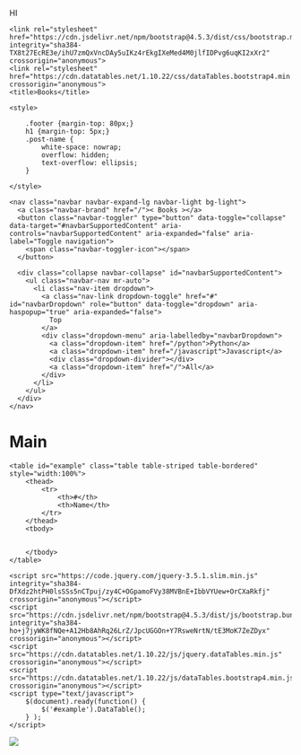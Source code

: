 HI 
<html lang="en">
  <head>
    <meta charset="utf-8">
    <meta name="viewport" content="width=device-width, initial-scale=1, shrink-to-fit=no">

    <link rel="stylesheet" href="https://cdn.jsdelivr.net/npm/bootstrap@4.5.3/dist/css/bootstrap.min.css" integrity="sha384-TX8t27EcRE3e/ihU7zmQxVncDAy5uIKz4rEkgIXeMed4M0jlfIDPvg6uqKI2xXr2" crossorigin="anonymous">
    <link rel="stylesheet" href="https://cdn.datatables.net/1.10.22/css/dataTables.bootstrap4.min.css" crossorigin="anonymous">
    <title>Books</title>

    <style>

        .footer {margin-top: 80px;}
        h1 {margin-top: 5px;}
        .post-name {
            white-space: nowrap;
            overflow: hidden;
            text-overflow: ellipsis;
        }
        
    </style>
  </head>
  <body>

    <nav class="navbar navbar-expand-lg navbar-light bg-light">
      <a class="navbar-brand" href="/">< Books ></a>
      <button class="navbar-toggler" type="button" data-toggle="collapse" data-target="#navbarSupportedContent" aria-controls="navbarSupportedContent" aria-expanded="false" aria-label="Toggle navigation">
        <span class="navbar-toggler-icon"></span>
      </button>

      <div class="collapse navbar-collapse" id="navbarSupportedContent">
        <ul class="navbar-nav mr-auto">
          <li class="nav-item dropdown">
            <a class="nav-link dropdown-toggle" href="#" id="navbarDropdown" role="button" data-toggle="dropdown" aria-haspopup="true" aria-expanded="false">
              Top
            </a>
            <div class="dropdown-menu" aria-labelledby="navbarDropdown">
              <a class="dropdown-item" href="/python">Python</a>
              <a class="dropdown-item" href="/javascript">Javascript</a>
              <div class="dropdown-divider"></div>
              <a class="dropdown-item" href="/">All</a>
            </div>
          </li>
        </ul>
      </div>
    </nav>


<main role="main" class="container">

  <div class="starter-template">
    <h1>Main</h1>

    <table id="example" class="table table-striped table-bordered" style="width:100%">
        <thead>
            <tr>
                <th>#</th>
                <th>Name</th>
            </tr>
        </thead>
        <tbody>


        </tbody>
    </table>

  </div>

</main>

<div class="footer"></div>


    <script src="https://code.jquery.com/jquery-3.5.1.slim.min.js" integrity="sha384-DfXdz2htPH0lsSSs5nCTpuj/zy4C+OGpamoFVy38MVBnE+IbbVYUew+OrCXaRkfj" crossorigin="anonymous"></script>
    <script src="https://cdn.jsdelivr.net/npm/bootstrap@4.5.3/dist/js/bootstrap.bundle.min.js" integrity="sha384-ho+j7jyWK8fNQe+A12Hb8AhRq26LrZ/JpcUGGOn+Y7RsweNrtN/tE3MoK7ZeZDyx" crossorigin="anonymous"></script>
    <script src="https://cdn.datatables.net/1.10.22/js/jquery.dataTables.min.js" crossorigin="anonymous"></script>
    <script src="https://cdn.datatables.net/1.10.22/js/dataTables.bootstrap4.min.js" crossorigin="anonymous"></script>
    <script type="text/javascript">
        $(document).ready(function() {
            $('#example').DataTable();
        } );
    </script>

  </body>
</html>
<img src=C:\Users\G5\Desktop\less1.jpg>